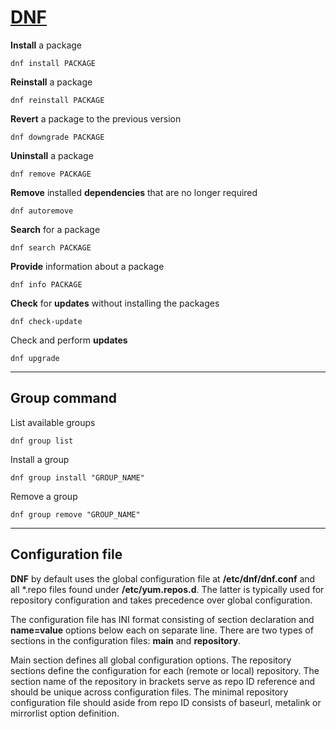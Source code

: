 # [DNF](https://dnf.readthedocs.io/en/latest)

__Install__ a package
```
dnf install PACKAGE
```

__Reinstall__ a package
```
dnf reinstall PACKAGE
```

__Revert__ a package to the previous version
```
dnf downgrade PACKAGE
```

__Uninstall__ a package
```
dnf remove PACKAGE
```

__Remove__ installed __dependencies__ that are no longer required
```
dnf autoremove
```

__Search__ for a package
```
dnf search PACKAGE
```

__Provide__ information about a package
```
dnf info PACKAGE
```

__Check__ for __updates__ without installing the packages
```
dnf check-update
```

Check and perform __updates__
```
dnf upgrade
```
---
## Group command

List available groups
```
dnf group list
```

Install a group
```
dnf group install "GROUP_NAME"
```

Remove a group
```
dnf group remove "GROUP_NAME"
```
---
## Configuration file
__DNF__ by default uses the global configuration file at __/etc/dnf/dnf.conf__ and all *.repo files found under __/etc/yum.repos.d__. The latter is typically used for repository configuration and takes precedence over global configuration.

The configuration file has INI format consisting of section declaration and __name=value__ options below each on separate line. There are two types of sections in the configuration files: __main__ and __repository__.

Main section defines all global configuration options. The repository sections define the configuration for each (remote or local) repository. The section name of the repository in brackets serve as repo ID reference and should be unique across configuration files. The minimal repository configuration file should aside from repo ID consists of baseurl, metalink or mirrorlist option definition.
